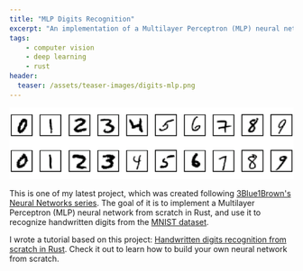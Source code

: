 ```yaml
---
title: "MLP Digits Recognition"
excerpt: "An implementation of a Multilayer Perceptron (MLP) neural network from scratch to recognize handwritten digits."
tags:
    - computer vision
    - deep learning
    - rust
header:
  teaser: /assets/teaser-images/digits-mlp.png
---
```


![Digits Recognition](../assets/projects/digits-mlp.png)

This is one of my latest project, which was created following [3Blue1Brown's Neural Networks series](https://youtu.be/aircAruvnKk). The goal of it is to implement a Multilayer Perceptron (MLP) neural network from scratch in Rust, and use it to recognize handwritten digits from the [MNIST dataset](http://yann.lecun.com/exdb/mnist/).

I wrote a tutorial based on this project: [Handwritten digits recognition from scratch in Rust](/digits-recognition-part-0/). Check it out to learn how to build your own neural network from scratch.